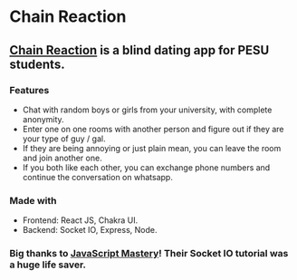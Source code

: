 # Chain Reaction

## [Chain Reaction](chain-reaction.netlify.app) is a blind dating app for PESU students.

### Features
- Chat with random boys or girls from your university, with complete anonymity.
- Enter one on one rooms with another person and figure out if they are your type of guy / gal.
- If they are being annoying or just plain mean, you can leave the room and join another one.
- If you both like each other, you can exchange phone numbers and continue the conversation on whatsapp.

### Made with
- Frontend: React JS, Chakra UI.
- Backend: Socket IO, Express, Node.


### Big thanks to [JavaScript Mastery](https://www.youtube.com/watch?v=ZwFA3YMfkoc)! Their Socket IO tutorial was a huge life saver.
